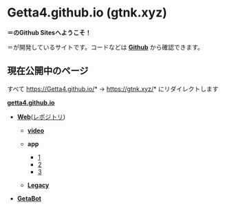 # Getta4.github.io (gtnk.xyz)
**＝のGithub Sitesへようこそ！**

＝が開発しているサイトです。コードなどは **[Github](https://github.com/getta4/)** から確認できます。

## 現在公開中のページ
すべて https://Getta4.github.io/* → https://gtnk.xyz/* にリダイレクトします

**[getta4.github.io](https://getta4.github.io)**

* **[Web](https://getta4.github.io/Web "Web")**([レポジトリ](https://github.com/getta4/Web "Githubに飛びます"))
    * **[video](https://getta4.github.io/Web/video "教育版Youtubeから動画を拾って再生できるサイトです。")**

    * **app**
        * [1](https://getta4.github.io/Web/app/1 "テトリスっぽいゲームです")
        * [2](https://getta4.github.io/Web/app/2 "改造版 Iミノだけ流れてきます")
        * [3](https://getta4.github.io/Web/app/2 "改造版 速度が最初のままから変化しません")
    
    * **[Legacy](https://getta4.github.io/Web/Legacy "harhar021.comのアーカイブです。")**

* **[GetaBot](https://getta4.github.io/GetaBot "Summer of makingで作成したDiscordBotです。")**